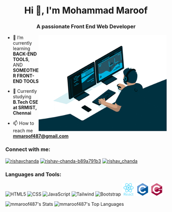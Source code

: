 <h1 align="center">Hi 👋, I'm Mohammad Maroof</h1>
<h3 align="center">A passionate Front End Web Developer</h3>
<img align="right" alt="Coding" width="400" src="giphy.gif">

<div style="margin: 60 0">

- 🔭 I’m currently learning **BACK-END TOOLS**,
  AND **SOMEOTHER FRONT-END TOOLS**

- 🌱 Currently studying **B.Tech CSE at SRMIST, Chennai**

- 📫 How to reach me **mmaroof487@gmail.com**
</div>

<div style="margin: 20 0">
<h3 align="left">Connect with me:</h3>
<p align="left">
<a href="https://twitter.com/MMaroof487" target="blank"><img align="center" src="https://raw.githubusercontent.com/rahuldkjain/github-profile-readme-generator/master/src/images/icons/Social/twitter.svg" alt="rishavchanda" height="30" width="40" /></a>
<a href="https://www.linkedin.com/in/muhammad-maroof-80aa7024a" target="blank"><img align="center" src="https://raw.githubusercontent.com/rahuldkjain/github-profile-readme-generator/master/src/images/icons/Social/linked-in-alt.svg" alt="rishav-chanda-b89a791b3" height="30" width="40" /></a>
<a href="https://instagram.com/muhammad_maroof1" target="blank"><img align="center" src="https://raw.githubusercontent.com/rahuldkjain/github-profile-readme-generator/master/src/images/icons/Social/instagram.svg" alt="rishav_chanda" height="30" width="40" /></a>
</div>

<h3 align="left">Languages and Tools:</h3>
<div style="margin: 0 0 60 0;">
<img alt="HTML5" src="https://img.shields.io/badge/html5-%23E34F26.svg?style=for-the-badge&logo=html5&logoColor=white"/>
  <img alt="CSS" src="https://img.shields.io/badge/css3%20-%231572B6.svg?&style=for-the-badge&logo=css3&logoColor=white"/>
  <img alt="JavaScript" src="https://img.shields.io/badge/javascript-%23323330.svg?style=for-the-badge&logo=javascript&logoColor=%23F7DF1E"/>
  <img alt="Tailwind" src="https://img.shields.io/badge/tailwindcss-%2338B2AC.svg?style=for-the-badge&logo=tailwind-css&logoColor=white"/>
  <img alt="Bootstrap" src="https://img.shields.io/badge/bootstrap-%23563D7C.svg?style=for-the-badge&logo=bootstrap&logoColor=white"/>
  <img src="https://raw.githubusercontent.com/teamedwardforever/Readme-Generator/71f25dd8b98329b168142a6b782a107b75eab178/svg/Skills/Frontend/react-original-wordmark.svg" alt="React" width="40" height="40"/>
  <img src="https://raw.githubusercontent.com/teamedwardforever/Readme-Generator/71f25dd8b98329b168142a6b782a107b75eab178/svg/Skills/Languages/c-original.svg" alt="C" width="40" height="40"/>
  <img src="https://raw.githubusercontent.com/teamedwardforever/Readme-Generator/71f25dd8b98329b168142a6b782a107b75eab178/svg/Skills/Languages/cplusplus-original.svg" alt="CPP" width="40" height="40"/>
</div>

<div>

![mmaroof487's Stats](https://github-readme-stats.vercel.app/api?username=mmaroof487&theme=dark&show_icons=true&hide_border=true&count_private=true)
![mmaroof487's Top Languages](https://github-readme-stats.vercel.app/api/top-langs/?username=mmaroof487&theme=dark&show_icons=true&hide_border=true&layout=compact)

</div>
